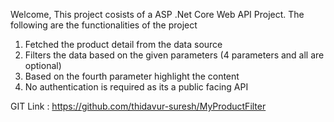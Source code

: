 Welcome, This project cosists of a ASP .Net Core Web API Project.
The following are the functionalities of the project 
1. Fetched the product detail from the data source
2. Filters the data based on the given parameters (4 parameters and all are optional)
3. Based on the fourth parameter highlight the content
4. No authentication is required as its a public facing API

GIT Link : https://github.com/thidavur-suresh/MyProductFilter
